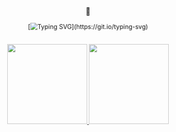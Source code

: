 <div align = center>

### 💢 

[![Typing SVG](https://readme-typing-svg.demolab.com/?color=730808&size=35&center=true&vCenter=true&width=1000&lines=Hi,+my+name+is+Nicolas+de+Mello;I+have+19+years+old;I'm+from+Brazil,+Sp;FullStack+Developer!)](https://git.io/typing-svg)



<br>

<div align="center">
  <a href="https://github.com/niccmello">
    <img height="180cm" src="https://github-readme-stats.vercel.app/api?username=niccmello&show_icons=true&theme=radical&include_all_commits=true&count_private=true"/>
    <img height="180cm" src="https://github-readme-stats.vercel.app/api/top-langs/?username=niccmello&layout=compact&langs_count=7&theme=radical"/>
</div> 

